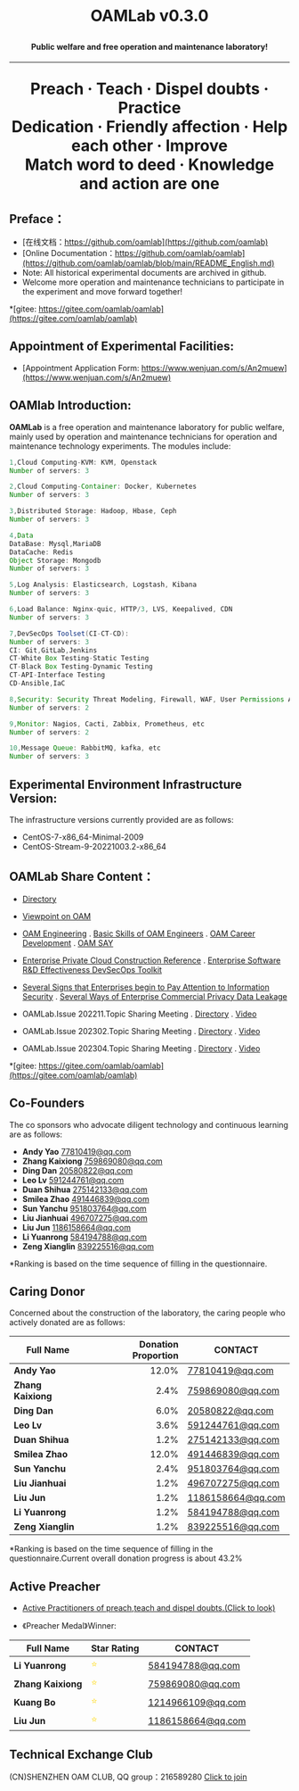 
<h1 align="center" style="margin: 30px 0 30px; font-weight: bold;">OAMLab v0.3.0</h1>
<h4 align="center">Public welfare and free operation and maintenance laboratory!</h4>
<p align="center"></p>

---

<h1 align="center" style="margin: 30px 0 30px; font-weight: bold;">Preach · Teach · Dispel doubts · Practice<br>Dedication · Friendly affection · Help each other · Improve<br>Match word to deed  ·  Knowledge and action are one</h1>

## Preface：
- [在线文档：https://github.com/oamlab](https://github.com/oamlab)
- [Online Documentation：https://github.com/oamlab/oamlab](https://github.com/oamlab/oamlab/blob/main/README_English.md)
- Note: All historical experimental documents are archived in github.
- Welcome more operation and maintenance technicians to participate in the experiment and move forward together!

*[gitee: https://gitee.com/oamlab/oamlab](https://gitee.com/oamlab/oamlab)

## Appointment of Experimental Facilities:

- [Appointment Application Form: https://www.wenjuan.com/s/An2muew](https://www.wenjuan.com/s/An2muew)

## OAMlab Introduction:

**OAMLab** is a free operation and maintenance laboratory for public welfare, mainly used by operation and maintenance technicians for operation and maintenance technology experiments. The modules include:

``` java
1,Cloud Computing-KVM: KVM, Openstack
Number of servers: 3

2,Cloud Computing-Container: Docker, Kubernetes
Number of servers: 3

3,Distributed Storage: Hadoop, Hbase, Ceph
Number of servers: 3

4,Data
DataBase: Mysql,MariaDB
DataCache: Redis
Object Storage: Mongodb
Number of servers: 3

5,Log Analysis: Elasticsearch, Logstash, Kibana
Number of servers: 3

6,Load Balance: Nginx-quic, HTTP/3, LVS, Keepalived, CDN
Number of servers: 3

7,DevSecOps Toolset(CI-CT-CD):
Number of servers: 3
CI: Git,GitLab,Jenkins
CT-White Box Testing-Static Testing
CT-Black Box Testing-Dynamic Testing
CT-API-Interface Testing
CD-Ansible,IaC

8,Security: Security Threat Modeling, Firewall, WAF, User Permissions And File Permissions, Honeypot Technology, Chaos Engineering And Disaster Recovery Plan
Number of servers: 2

9,Monitor: Nagios, Cacti, Zabbix, Prometheus, etc
Number of servers: 2

10,Message Queue: RabbitMQ, kafka, etc
Number of servers: 3

```

## Experimental Environment Infrastructure Version:

The infrastructure versions currently provided are as follows:

- CentOS-7-x86_64-Minimal-2009
- CentOS-Stream-9-20221003.2-x86_64

## OAMLab Share Content：

- [Directory](https://github.com/oamlab/oamlab/tree/main/OAMLab)

- [Viewpoint on OAM](https://github.com/oamlab/oamlab/tree/main/OAMLab/161_%E8%BF%90%E7%BB%B4%E8%A7%82%E7%82%B9)

- [OAM Engineering](https://github.com/oamlab/oamlab/blob/main/OAMLab/161_%E8%BF%90%E7%BB%B4%E8%A7%82%E7%82%B9/202_%E8%BF%90%E7%BB%B4.%E5%85%B3%E6%B3%A8%E8%8C%83%E5%9B%B4.20230319.0927.pdf) . [Basic Skills of OAM Engineers](https://github.com/oamlab/oamlab/blob/main/OAMLab/161_%E8%BF%90%E7%BB%B4%E8%A7%82%E7%82%B9/206_%E8%BF%90%E7%BB%B4.%E5%9F%BA%E6%9C%AC%E6%8A%80%E8%83%BD.20230324.2009.pdf) . [OAM Career Development](https://github.com/oamlab/oamlab/blob/main/OAMLab/161_%E8%BF%90%E7%BB%B4%E8%A7%82%E7%82%B9/212_%E8%BF%90%E7%BB%B4.%E8%81%8C%E4%B8%9A%E5%8F%91%E5%B1%95.20230322.1911.pdf) . [OAM SAY](https://github.com/oamlab/oamlab/blob/main/OAMLab/161_%E8%BF%90%E7%BB%B4%E8%A7%82%E7%82%B9/312_OAM_SAY.md)

- [Enterprise Private Cloud Construction Reference](https://github.com/oamlab/oamlab/blob/main/OAMLab/161_%E8%BF%90%E7%BB%B4%E8%A7%82%E7%82%B9/5102_%E8%BF%90%E7%BB%B4.%E7%A7%81%E6%9C%89%E4%BA%91.%E4%BC%81%E4%B8%9A%E7%A7%81%E6%9C%89%E4%BA%91%E5%BB%BA%E8%AE%BE%E5%8F%82%E8%80%83.20230406.1959.pdf) . [Enterprise Software R&D Effectiveness DevSecOps Toolkit](https://github.com/oamlab/oamlab/blob/main/OAMLab/161_%E8%BF%90%E7%BB%B4%E8%A7%82%E7%82%B9/5202_%E8%BF%90%E7%BB%B4.DecSecOps.%E4%BC%81%E4%B8%9A%E8%BD%AF%E4%BB%B6%E7%A0%94%E5%8F%91%E6%95%88%E8%83%BDDecSecOps%E5%B7%A5%E5%85%B7%E9%9B%86%E5%9C%A8%E4%BC%81%E4%B8%9A%E5%BA%94%E7%94%A8%E4%B8%AD%E7%9A%84%E5%8F%82%E8%80%83.20230415.2101.pdf)

- [Several Signs that Enterprises begin to Pay Attention to Information Security](https://github.com/oamlab/oamlab/blob/main/OAMLab/161_%E8%BF%90%E7%BB%B4%E8%A7%82%E7%82%B9/5302_%E8%BF%90%E7%BB%B4.%E5%AE%89%E5%85%A8.%E4%BF%A1%E6%81%AF%E5%AE%89%E5%85%A8.%E4%BC%81%E4%B8%9A%E5%BC%80%E5%A7%8B%E6%B3%A8%E9%87%8D%E4%BF%A1%E6%81%AF%E5%AE%89%E5%85%A8%E7%9A%84%E5%87%A0%E4%B8%AA%E5%BE%81%E5%85%86.20230328.2002.pdf) . [Several Ways of Enterprise Commercial Privacy Data Leakage](https://github.com/oamlab/oamlab/blob/main/OAMLab/161_%E8%BF%90%E7%BB%B4%E8%A7%82%E7%82%B9/5304_%E8%BF%90%E7%BB%B4.%E5%AE%89%E5%85%A8.%E4%BF%A1%E6%81%AF%E5%AE%89%E5%85%A8.%E4%BC%81%E4%B8%9A%E5%95%86%E4%B8%9A%E9%9A%90%E7%A7%81%E6%95%B0%E6%8D%AE%E6%B3%84%E9%9C%B2%E7%9A%84%E5%87%A0%E4%B8%AA%E9%80%94%E5%BE%84.20230424.2225.pdf)

- OAMLab.Issue 202211.Topic Sharing Meeting . [Directory](https://github.com/oamlab/oamlab/tree/main/OAMLab/401_%E8%BF%90%E7%BB%B4%E5%AE%9E%E9%AA%8C/2022-11) . [Video](https://github.com/oamlab/oamlab/blob/main/OAMLab/401_%E8%BF%90%E7%BB%B4%E5%AE%9E%E9%AA%8C/2022-11/302_OAMLab.%E8%BF%90%E7%BB%B4%E5%AE%9E%E9%AA%8C%E5%AE%A4.202211%E6%9C%9F.%E8%AF%BE%E9%A2%98%E5%88%86%E4%BA%AB%E4%BC%9A.%E8%A7%86%E9%A2%91.20221208.1508.md)

- OAMLab.Issue 202302.Topic Sharing Meeting . [Directory](https://github.com/oamlab/oamlab/tree/main/OAMLab/401_%E8%BF%90%E7%BB%B4%E5%AE%9E%E9%AA%8C/2023-02) . [Video](https://github.com/oamlab/oamlab/blob/main/OAMLab/401_%E8%BF%90%E7%BB%B4%E5%AE%9E%E9%AA%8C/2023-02/302_OAMLab.%E8%BF%90%E7%BB%B4%E5%AE%9E%E9%AA%8C%E5%AE%A4.202302%E6%9C%9F.%E8%AF%BE%E9%A2%98%E5%88%86%E4%BA%AB%E4%BC%9A.%E8%A7%86%E9%A2%91.20230227.1908.md)

- OAMLab.Issue 202304.Topic Sharing Meeting . [Directory](https://github.com/oamlab/oamlab/tree/main/OAMLab/401_%E8%BF%90%E7%BB%B4%E5%AE%9E%E9%AA%8C/2023-04) . [Video](https://github.com/oamlab/oamlab/blob/main/OAMLab/401_%E8%BF%90%E7%BB%B4%E5%AE%9E%E9%AA%8C/2023-04/302_OAMLab.%E8%BF%90%E7%BB%B4%E5%AE%9E%E9%AA%8C%E5%AE%A4.202304%E6%9C%9F.%E8%AF%BE%E9%A2%98%E5%88%86%E4%BA%AB%E4%BC%9A.%E8%A7%86%E9%A2%91.20230415.1908.md)

*[gitee: https://gitee.com/oamlab/oamlab](https://gitee.com/oamlab/oamlab)

## Co-Founders

The co sponsors who advocate diligent technology and continuous learning are as follows:

- **Andy Yao** 77810419@qq.com
- **Zhang Kaixiong** 759869080@qq.com
- **Ding Dan** 20580822@qq.com
- **Leo Lv** 591244761@qq.com
- **Duan Shihua** 275142133@qq.com
- **Smilea Zhao** 491446839@qq.com
- **Sun Yanchu** 951803764@qq.com
- **Liu Jianhuai** 496707275@qq.com
- **Liu Jun** 1186158664@qq.com
- **Li Yuanrong** 584194788@qq.com
- **Zeng Xianglin** 839225516@qq.com

*Ranking is based on the time sequence of filling in the questionnaire.

## Caring Donor

Concerned about the construction of the laboratory, the caring people who actively donated are as follows:

| Full Name						    | Donation Proportion	 |CONTACT|
|--------------------|---------------------:|-----------------|
| **Andy Yao**       |                12.0% |   77810419@qq.com |
| **Zhang Kaixiong** |                 2.4% |  759869080@qq.com |
| **Ding Dan**       |                 6.0% |   20580822@qq.com |
| **Leo Lv**         |                 3.6% |  591244761@qq.com |
| **Duan Shihua**    |                 1.2% |  275142133@qq.com |
| **Smilea Zhao**    |                12.0% |  491446839@qq.com |
| **Sun Yanchu**     |                 2.4% |  951803764@qq.com |
| **Liu Jianhuai**   |                 1.2% |  496707275@qq.com |
| **Liu Jun**        |                 1.2% | 1186158664@qq.com |
| **Li Yuanrong**    |                 1.2% |  584194788@qq.com |
| **Zeng Xianglin**  |                 1.2% |  839225516@qq.com |

*Ranking is based on the time sequence of filling in the questionnaire.Current overall donation progress is about 43.2%

## Active Preacher
- [Active Practitioners of preach,teach and dispel doubts.(Click to look)](https://github.com/oamlab/oamlab/blob/main/OAMLab/131_%E4%BC%A0%E9%81%93%E8%80%85/README.md)


- 《Preacher Medal》Winner:

| Full Name						    | Star Rating	                   |CONTACT|
|--------------------|:-------------------------------|-----------------|
| **Li Yuanrong**    | <font color="#FFD700">⭐</font> |   584194788@qq.com |
| **Zhang Kaixiong** | <font color="#FFD700">⭐</font> |  759869080@qq.com |
| **Kuang Bo**       | <font color="#FFD700">⭐</font> |   1214966109@qq.com |
| **Liu Jun**        | <font color="#FFD700">⭐</font> |  1186158664@qq.com |


## Technical Exchange Club
(CN)SHENZHEN OAM CLUB, QQ group：216589280 [Click to join](https://jq.qq.com/?_wv=1027&k=tdDtDoUp)

<br>

